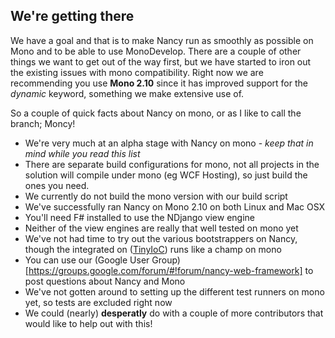 ## We're getting there

We have a goal and that is to make Nancy run as smoothly as possible on Mono and to be able to use MonoDevelop. There are a couple of other things we want to get out of the way first, but we have started to iron out the existing issues with mono compatibility. Right now we are recommending you use **Mono 2.10** since it has improved support for the _dynamic_ keyword, something we make extensive use of.

So a couple of quick facts about Nancy on mono, or as I like to call the branch; Moncy!

* We're very much at an alpha stage with Nancy on mono - _keep that in mind while you read this list_
* There are separate build configurations for mono, not all projects in the solution will compile under mono (eg WCF Hosting), so just build the ones you need.
* We currently do not build the mono version with our build script
* We've successfully ran Nancy on Mono 2.10 on both Linux and Mac OSX
* You'll need F# installed to use the NDjango view engine
* Neither of the view engines are really that well tested on mono yet
* We've not had time to try out the various bootstrappers on Nancy, though the integrated on ([TinyIoC](https://github.com/grumpydev/TinyIoC)) runs like a champ on mono
* You can use our (Google User Group)[https://groups.google.com/forum/#!forum/nancy-web-framework] to post questions about Nancy and Mono
* We've not gotten around to setting up the different test runners on mono yet, so tests are excluded right now
* We could (nearly) **desperatly** do with a couple of more contributors that would like to help out with this!